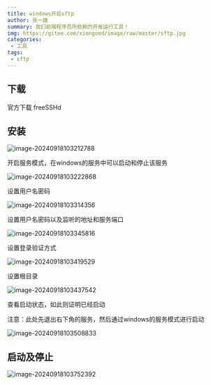 ```yaml
---
title: windows开启sftp
author: 张一雄
summary: 我们前端程序员所依赖的开发运行工具！
img: https://gitee.com/xiongood/image/raw/master/sftp.jpg
categories:
 - 工具
tags:
 - sftp
---
```


## 下载

官方下载 freeSSHd

## 安装

![image-20240918103212788](https://gitee.com/xiongood/image/raw/master/image-20240918103212788.png)

开启服务模式，在windows的服务中可以启动和停止该服务

![image-20240918103222868](https://gitee.com/xiongood/image/raw/master/image-20240918103222868.png)

设置用户名密码

![image-20240918103314356](https://gitee.com/xiongood/image/raw/master/image-20240918103314356.png)

设置用户名密码以及监听的地址和服务端口

![image-20240918103345816](https://gitee.com/xiongood/image/raw/master/image-20240918103345816.png)

设置登录验证方式

![image-20240918103419529](https://gitee.com/xiongood/image/raw/master/image-20240918103419529.png)

设置根目录

![image-20240918103437542](https://gitee.com/xiongood/image/raw/master/image-20240918103437542.png)

查看启动状态，如此则证明已经启动

注意：此处先退出右下角的服务，然后通过windows的服务模式进行启动

![image-20240918103508833](https://gitee.com/xiongood/image/raw/master/image-20240918103508833.png)

## 启动及停止

![image-20240918103752392](https://gitee.com/xiongood/image/raw/master/image-20240918103752392.png)
